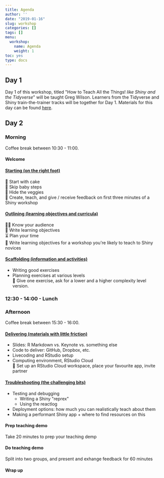 ```yaml
---
title: Agenda
author: ''
date: "2019-01-16"
slug: workshop
categories: []
tags: []
menu:
  workshop:
    name: Agenda
    weight: 1
toc: yes
type: docs
---
```



## Day 1

Day 1 of this workshop, titled "How to Teach All the Things! *like Shiny and the Tidyverse*" will be taught Greg Wilson. Learners from the Tidyverse and Shiny train-the-trainer tracks will be together for Day 1. Materials for this day can be found [here](https://rstudio-education.github.io/teaching-workshop-2019-01/).

## Day 2

### Morning

Coffee break between 10:30 - 11:00.

#### Welcome

#### [Starting (on the right foot)](../../materials/01-starting/01-starting.pdf)

🍰 Start with cake  
👶 Skip baby steps  
🥦 Hide the veggies  
🚩 Create, teach, and give / receive feedback on first three minutes of a Shiny workshop

#### [Outlining (learning objectives and curricula)](../../materials/02-outlining/02-outlining.pdf)

👩‍💻 Know your audience  
🎯 Write learning objectives  
⏳ Plan your time  
🚩 Write learning objectives for a workshop you're likely to teach to Shiny novices

#### [Scaffolding (information and activities)](../../materials/03-scaffolding/03-scaffolding.pdf)

- Writing good exercises  
- Planning exercises at various levels  
🚩 Give one exercise, ask for a lower and a higher complexity level version.

### 12:30 - 14:00 - Lunch

### Afternoon

Coffee break between 15:30 - 16:00.

#### [Delivering (materials with little friction)](../../materials/04-delivering/04-delivering.pdf)

- Slides: R Markdown vs. Keynote vs. something else
- Code to deliver: GitHub, Dropbox, etc. 
- Livecoding and RStudio setup
- Computing environment, RStudio Cloud  
🚩 Set up an RStudio Cloud workspace, place your favourite app, invite partner

#### [Troubleshooting (the challenging bits)](../../materials/05-troubleshooting/05-troubleshooting.pdf)

- Testing and debugging 
	- Writing a Shiny "reprex"
	- Using the reactlog
- Deployment options: how much you can realistically teach about them
- Making a performant Shiny app + where to find resources on this

#### Prep teaching demo

Take 20 minutes to prep your teaching demp

#### Do teaching demo

Split into two groups, and present and exhange feedback for 60 minutes

#### Wrap up
